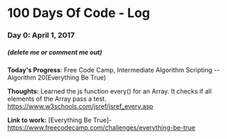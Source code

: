 # 100 Days Of Code - Log

### Day 0: April 1, 2017
##### (delete me or comment me out)

**Today's Progress**: Free Code Camp, Intermediate Algorithm Scripting -- Algorithm 20(Everything Be True)

**Thoughts:** Learned the js function every() for an Array. It checks if all elements of the Array pass a test. https://www.w3schools.com/jsref/jsref_every.asp

**Link to work:** [Everything Be True]-https://www.freecodecamp.com/challenges/everything-be-true
